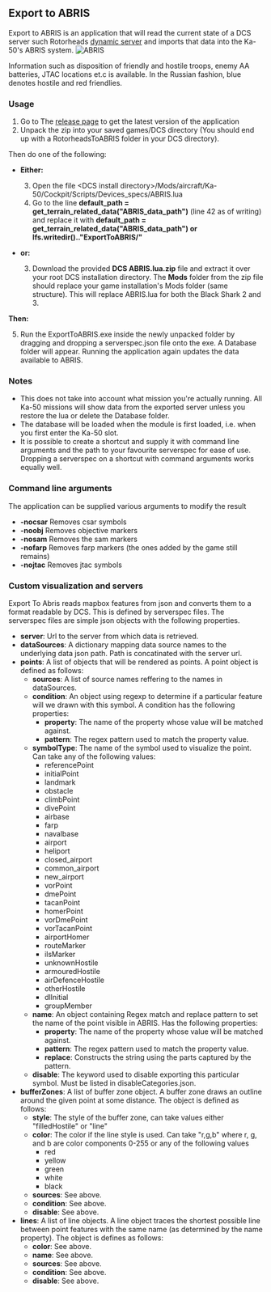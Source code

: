 ## Export to ABRIS
Export to ABRIS is an application that will read the current state of a DCS server such Rotorheads [dynamic server](http://rotorheads.ddns.net/) and imports that data into the Ka-50's ABRIS system.
![ABRIS](https://user-images.githubusercontent.com/5412638/125851711-176c6035-4881-4440-a1ed-b298f235beb6.png)

Information such as disposition of friendly and hostile troops, enemy AA batteries, JTAC locations et.c is available. In the Russian fashion, blue denotes hostile and red friendlies.

### Usage
1. Go to The [release page](https://github.com/gronank/RotorheadToABRIS/releases) to get the latest version of the application
2. Unpack the zip into your saved games/DCS directory (You should end up with a RotorheadsToABRIS folder in your DCS directory).

Then do one of the following:

* **Either:**

  3. Open the file \<DCS install directory\>/Mods/aircraft/Ka-50/Cockpit/Scripts/Devices_specs/ABRIS.lua
  4. Go to the line **default_path = get_terrain_related_data("ABRIS_data_path")** (line 42 as of writing) and replace it with **default_path = get_terrain_related_data("ABRIS_data_path") or lfs.writedir().."ExportToABRIS/"**
  
* **or:**

  3. Download the provided **DCS ABRIS.lua.zip** file and extract it over your root DCS installation directory.
      The **Mods** folder from the zip file should replace your game installation's Mods folder (same structure). This will replace ABRIS.lua for both the Black Shark 2 and 3.
      
**Then:**

5. Run the ExportToABRIS.exe inside the newly unpacked folder by dragging and dropping a serverspec.json file onto the exe. A Database folder will appear. Running the application again updates the data available to ABRIS.

### Notes
* This does not take into account what mission you're actually running. All Ka-50 missions will show data from the exported server unless you restore the lua or delete the Database folder.
* The database will be loaded when the module is first loaded, i.e. when you first enter the Ka-50 slot.
* It is possible to create a shortcut and supply it with command line arguments and the path to your favourite serverspec for ease of use. Dropping a serverspec on a shortcut with command arguments works equally well.

### Command line arguments
The application can be supplied various arguments to modify the result
* **-nocsar** Removes csar symbols
* **-noobj** Removes objective markers
* **-nosam** Removes the sam markers
* **-nofarp** Removes farp markers (the ones added by the game still remains)
* **-nojtac** Removes jtac symbols

### Custom visualization and servers
Export To Abris reads mapbox features from json and converts them to a format readable by DCS. This is defined by serverspec files.
The serverspec files are simple json objects with the following properties.

* **server**: Url to the server from which data is retrieved.
* **dataSources**: A dictionary mapping data source names to the underlying data json path. Path is concatinated with the server url.
* **points**: A list of objects that will be rendered as points. A point object is defined as follows:
  * **sources**: A list of source names reffering to the names in dataSources.
  * **condition**: An object using regexp to determine if a particular feature will we drawn with this symbol. A condition has the following properties:
    * **property**: The name of the property whose value will be matched against.
    * **pattern**: The regex pattern used to match the property value.
  * **symbolType**: The name of the symbol used to visualize the point. Can take any of the following values:
    * referencePoint
	* initialPoint  
	* landmark	  
	* obstacle	  
	* climbPoint	
	* divePoint	 
	* airbase	   
	* farp		  
	* navalbase	 
	* airport	   
	* heliport	  
	* closed_airport
	* common_airport
	* new_airport   
	* vorPoint	   
	* dmePoint	   
	* tacanPoint	 
	* homerPoint	 
	* vorDmePoint	
	* vorTacanPoint  
	* airportHomer   
	* routeMarker	
	* ilsMarker	  
	* unknownHostile 
	* armouredHostile
	* airDefenceHostile
	* otherHostile   
	* dlInitial	  
	* groupMember
  * **name**: An object containing Regex match and replace pattern to set the name of the point visible in ABRIS. Has the following properties:
    * **property**: The name of the property whose value will be matched against.
    * **pattern**: The regex pattern used to match the property value.
    * **replace**: Constructs the string using the parts captured by the pattern.
  * **disable**: The keyword used to disable exporting this particular symbol. Must be listed in disableCategories.json.
* **bufferZones**: A list of buffer zone object. A buffer zone draws an outline around the given point at some distance. The object is defined as follows:
  * **style**: The style of the buffer zone, can take values either "filledHostile" or "line"
  * **color**: The color if the line style is used. Can take "r,g,b" where r, g, and b are color components 0-255 or any of the following values
    * red
    * yellow
    * green
    * white
    * black 
  * **sources**: See above.
  * **condition**: See above.
  * **disable**: See above.
* **lines**: A list of line objects. A line object traces the shortest possible line between point features with the same name (as determined by the name property). The object is defines as follows:
  * **color**: See above.
  * **name**: See above.
  * **sources**: See above.
  * **condition**: See above.
  * **disable**: See above.


